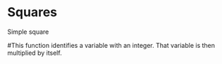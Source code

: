 # Squares
Simple square


#This function identifies a variable with an integer. That variable is then multiplied by itself.
